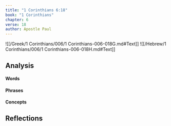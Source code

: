 ```yaml
---
title: "1 Corinthians 6:18"
book: "1 Corinthians"
chapter: 6
verse: 18
author: Apostle Paul
---
```

![[/Greek/1 Corinthians/006/1 Corinthians-006-018G.md#Text]]
![[/Hebrew/1 Corinthians/006/1 Corinthians-006-018H.md#Text]]

## Analysis

#### Words

#### Phrases

#### Concepts

## Reflections
